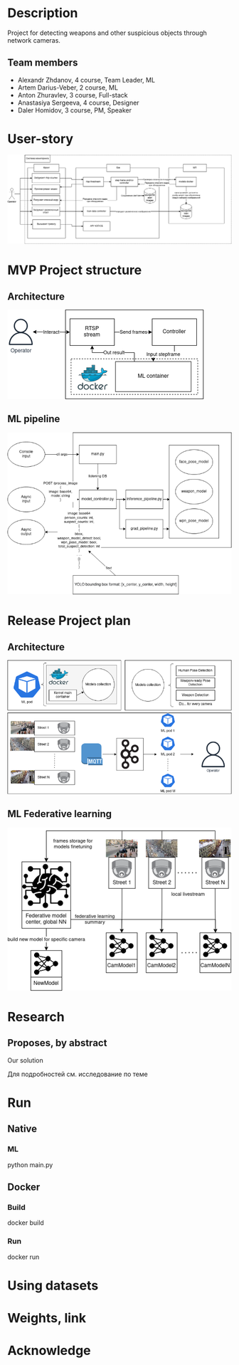# Description
Project for detecting weapons and other suspicious objects through network cameras.

## Team members
- Alexandr Zhdanov, 4 course, Team Leader, ML
- Artem Darius-Veber, 2 course, ML
- Anton Zhuravlev, 3 course, Full-stack
- Anastasiya Sergeeva, 4 course, Designer
- Daler Homidov, 3 course, PM, Speaker

# User-story
![user-story](docs/assets/user_story.drawio.png)

# MVP Project structure
## Architecture
![mvpproj](docs/assets/mvp_structure.drawio.png)

## ML pipeline
![mvpml](docs/assets/mvp_ml_pipeline.drawio.png)

# Release Project plan
## Architecture
![releaseproj](docs/assets/release_structure.drawio.png)

## ML Federative learning
![releaseml](docs/assets/release_ml_pipeline.drawio.png)

# Research
## Proposes, by abstract
Our solution
<!-- TODO: add -->
<!-- ![proposes](docs/assets/) -->

Для подробностей см. исследование по теме
<!-- ![research](docs/research.pdf) -->

# Run
## Native
### ML
python main.py

## Docker
### Build
docker build

### Run
docker run

# Using datasets
<!-- TODO: -->

# Weights, link
<!-- TODO: -->

# Acknowledge
